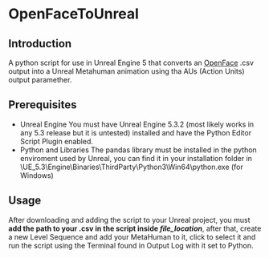 # OpenFaceToUnreal
## Introduction
  A python script for use in Unreal Engine 5 that converts an [OpenFace](https://github.com/TadasBaltrusaitis/OpenFace) .csv output into a Unreal Metahuman animation using tha AUs (Action Units) output paramether.
## Prerequisites
  * Unreal Engine
      You must have Unreal Engine 5.3.2 (most likely works in any 5.3 release but it is untested) installed and have the Python Editor Script Plugin enabled.
  * Python and Libraries
      The pandas library must be installed in the python enviroment used by Unreal, you can find it in your installation folder in \UE_5.3\Engine\Binaries\ThirdParty\Python3\Win64\python.exe (for Windows)
## Usage
  After downloading and adding the script to your Unreal project, you must **add the path to your .csv in the script inside *file_location***, after that, create a new Level Sequence and add your MetaHuman to it, click to select it and run the script using the Terminal found in Output Log with it set to Python.
